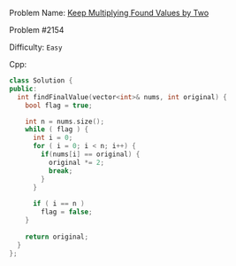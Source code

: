 Problem Name: [Keep Multiplying Found Values by Two](https://leetcode.com/problems/keep-multiplying-found-values-by-two/)

Problem #2154

Difficulty: `Easy`

Cpp:

```cpp
class Solution {
public:
  int findFinalValue(vector<int>& nums, int original) {
    bool flag = true;

    int n = nums.size();
    while ( flag ) {
      int i = 0;
      for ( i = 0; i < n; i++) {
        if(nums[i] == original) { 
          original *= 2; 
          break;
        }
      }
      
      if ( i == n )
        flag = false;
    }
    
    return original;
  }
};
```
